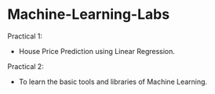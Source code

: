 # Machine-Learning-Labs

Practical 1:
* House Price Prediction using Linear Regression.

Practical 2:
* To learn the basic tools and libraries of Machine Learning.
